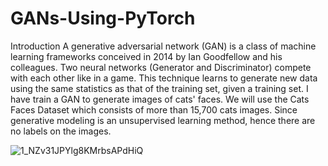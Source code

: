 # GANs-Using-PyTorch
Introduction
A generative adversarial network (GAN) is a class of machine learning frameworks conceived in 2014 by Ian Goodfellow and his colleagues. Two neural networks (Generator and Discriminator) compete with each other like in a game. This technique learns to generate new data using the same statistics as that of the training set, given a training set.
I have train a GAN to generate images of cats' faces. We will use the Cats Faces Dataset which consists of more than 15,700 cats images. Since generative modeling is an unsupervised learning method, hence there are no labels on the images.

![1_NZv31JPYlg8KMrbsAPdHiQ](https://user-images.githubusercontent.com/67098940/147532177-e287c1f0-aab1-4959-bc7b-32ad67b8b659.gif)

